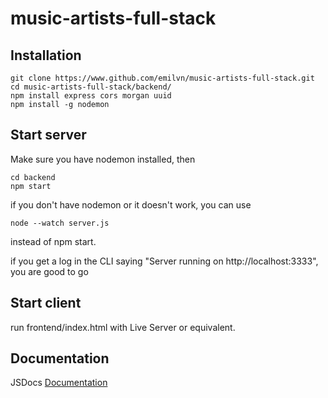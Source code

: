 # music-artists-full-stack

## Installation
    git clone https://www.github.com/emilvn/music-artists-full-stack.git
    cd music-artists-full-stack/backend/
    npm install express cors morgan uuid
    npm install -g nodemon

## Start server
Make sure you have nodemon installed, then

    cd backend
    npm start
if you don't have nodemon or it doesn't work, you can use
    
    node --watch server.js
instead of npm start.

if you get a log in the CLI saying "Server running on http://localhost:3333", you are good to go

## Start client
run frontend/index.html with Live Server or equivalent.

## Documentation

JSDocs [Documentation](https://emilvn.github.io/music-artists-full-stack/) 